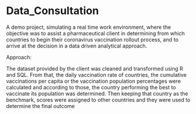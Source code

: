 # Data_Consultation

A demo project, simulating a real time work environment, where the objective was to assist a pharmaceutical client in determining from which countries to begin their coronavirus vaccination rollout process, and to arrive at the decision in a data driven analytical approach.  


Approach:

The dataset provided by the client was cleaned and transformed using R and SQL. From that, the daily vaccination rate of countries, the cumulative vaccinations per capita or the vaccination population percentages were calculated and according to those, the country performing the best to vaccinate its population was determined. Then keeping that country as the benchmark, scores were assigned to other countries and they were used to determine the final outcome
